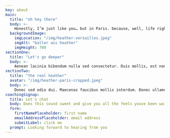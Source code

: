 ```yaml
---
key: about
main:
  title: "oh hey there"
  body: >-
    Honestly, I’m just like you… but in Paris. because, well, life right! I was put on this earth to guide, mentor, and enlighten people to approach life in a balanced manner, and to see themselves as a temple when external influences halt them from doing so. Whatever you’re going through, all be it relationship trouble, work angst, or clouded judgement, I’m here to listen, understand, and guide.
  backgroundImage:
    imgLocation: "/img/heather-versailles.jpeg"
    imgAlt: "baller ass heather"
    imgHeight: 700
sectionOne:
  title: "Let's go deeper"
  body: >-
    Aenean lacinia bibendum nulla sed consectetur. Duis mollis, est non commodo luctus, nisi erat porttitor ligula, eget lacinia odio sem nec elit.
sectionTwo:
  title: "the real heather"
  avatar: "/img/heather-paris-cropped.jpeg"
  body: >-
    Donec sed odio dui. Maecenas faucibus mollis interdum. Donec ullamcorper nulla non metus auctor fringilla. Donec id elit non mi porta gravida at eget metus. Donec id elit non mi porta gravida at eget metus. Donec id elit non mi porta gravida at eget metus. Cras mattis consectetur purus sit amet fermentum.
coachingSignup:
  title: Let's chat
  body: Does this sound sweet and give you all the feels youve been waiting for from a coach?
  form:
    firstNamePlaceholder: first name
    emailAddressPlaceholder: email address
    submitLabel: click me
  prompt: Looking forward to hearing from you
---
```

